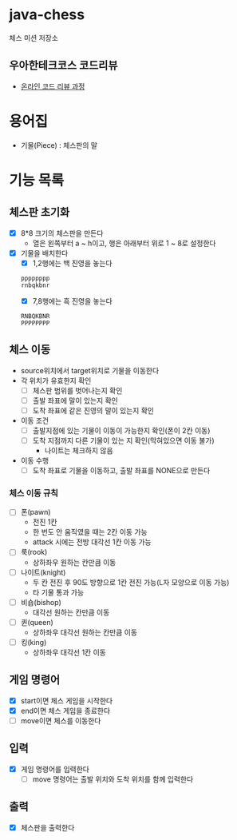 # java-chess

체스 미션 저장소

## 우아한테크코스 코드리뷰

- [온라인 코드 리뷰 과정](https://github.com/woowacourse/woowacourse-docs/blob/master/maincourse/README.md)

# 용어집

- 기물(Piece) : 체스판의 말

# 기능 목록

## 체스판 초기화

- [x] 8*8 크기의 체스판을 만든다
    - 열은 왼쪽부터 a ~ h이고, 행은 아래부터 위로 1 ~ 8로 설정한다
- [x] 기물을 배치한다
    - [x] 1,2행에는 백 진영을 놓는다
  ```
  pppppppp
  rnbqkbnr
  ```
    - [x] 7,8행에는 흑 진영을 놓는다
  ```
  RNBQKBNR
  PPPPPPPP
  ```

## 체스 이동
- source위치에서 target위치로 기물을 이동한다
- 각 위치가 유효한지 확인
  - [ ] 체스판 범위를 벗어나는지 확인
  - [ ] 출발 좌표에 말이 있는지 확인
  - [ ] 도착 좌표에 같은 진영의 말이 있는지 확인

- 이동 조건
    - [ ] 출발지점에 있는 기물이 이동이 가능한지 확인(폰이 2칸 이동)
    - [ ] 도착 지점까지 다른 기물이 있는 지 확인(막혀있으면 이동 불가)
        - 나이트는 체크하지 않음

- 이동 수행
    - [ ] 도착 좌표로 기물을 이동하고, 출발 좌표를 NONE으로 만든다

### 체스 이동 규칙

- [ ] 폰(pawn)
    - 전진 1칸
    - 한 번도 안 움직였을 때는 2칸 이동 가능
    - attack 시에는 전방 대각선 1칸 이동 가능
- [ ] 룩(rook)
    - 상하좌우 원하는 칸만큼 이동
- [ ] 나이트(knight)
    - 두 칸 전진 후 90도 방향으로 1칸 전진 가능(L자 모양으로 이동 가능)
    - 타 기물 통과 가능
- [ ] 비숍(bishop)
    - 대각선 원하는 칸만큼 이동
- [ ] 퀸(queen)
    - 상하좌우 대각선 원하는 칸만큼 이동
- [ ] 킹(king)
    - 상하좌우 대각선 1칸 이동

## 게임 명령어

- [x] start이면 체스 게임을 시작한다
- [x] end이면 체스 게임을 종료한다
- [ ] move이면 체스를 이동한다

## 입력

- [x] 게임 명령어를 입력한다
    - [ ] move 명령어는 출발 위치와 도착 위치를 함께 입력한다

## 출력

- [x] 체스판을 출력한다